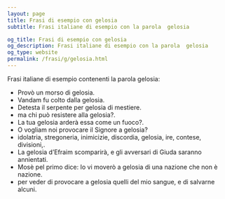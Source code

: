 ```yaml
---
layout: page
title: Frasi di esempio con gelosia 
subtitle: Frasi italiane di esempio con la parola  gelosia

og_title: Frasi di esempio con gelosia 
og_description: Frasi italiane di esempio con la parola  gelosia
og_type: website
permalink: /frasi/g/gelosia.html
---
```


Frasi italiane di esempio contenenti la parola gelosia:


- Provò un morso di gelosia.
- Vandam fu colto dalla gelosia.
- Detesta il serpente per gelosia di mestiere.
- ma chi può resistere alla gelosia?.
- La tua gelosia arderà essa come un fuoco?.
- O vogliam noi provocare il Signore a gelosia?
- idolatria, stregoneria, inimicizie, discordia, gelosia, ire, contese, divisioni,.
- La gelosia d’Efraim scomparirà, e gli avversari di Giuda saranno annientati.
- Mosè pel primo dice: Io vi moverò a gelosia di una nazione che non è nazione.
- per veder di provocare a gelosia quelli del mio sangue, e di salvarne alcuni.
